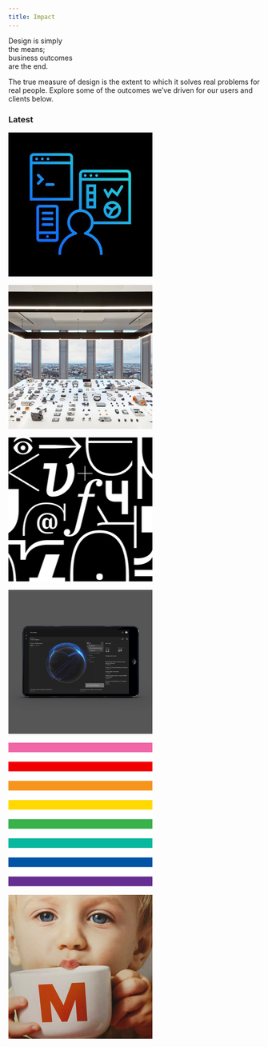```yaml
---
title: Impact
---
```


<title-block>
Design is simply<br>
the means;<br>
<span>business outcomes
<br>are the end.</span>
</title-block>

<grid background="gray-10">
<column lg="8">

The true measure of design is the extent to which it solves real problems for real people. Explore some of the outcomes we’ve driven for our users and clients below.

</column>
</grid>

<grid background="gray-10">
<column lg="4">

### Latest
<!-- -->
</column>

<column lg="4" md="4">
<tile
      type="small"
      tile_title_one="iX + Client"
      description="Detection is at an all time high and breaches at an all time low"
      link_one="Read more">
      <img src="../global/images/tile-img-sm__ix-client.png" alt="" class="img--sm"/>
    </tile>

</column>
<column lg="4" md="4">

  <tile
      type="small"
      tile_title_one="Watson IoT"
      description="Our typeface launched earlier this year and is now going global"
      link_one="Read more">
      <img src="../global/images/tile-img-sm__watson-iot.png" alt="" class="img--sm"/>    
    </tile>

</column>
<column lg="4" md="4">

<tile
      type="small"
      tile_title_one="IBM Plex"
      description="Our typeface launched earlier this year and is now going global"
      link_one="Read more">
      <img src="../global/images/tile-img-sm__plex.png" alt="Various letters and characters in the Plex typeface" class="img--sm"/>
    </tile>

</column>
</grid>
<grid background="gray-10">
<column offset_lg="4">
<!-- -->
</column>

<column lg="4" md="4">
<tile
      type="small"
      tile_title_one="IBM Security"
      description="Detection is at an all time high and breaches at an all time low"
      link_one="Read more">
      <img src="../global/images/tile-img-sm__security.png" alt="A laptop showing security analytics" class="img--sm"/>
    </tile>

</column>
<column lg="4" md="4">

<tile
      type="small"
      tile_title_one="8 Bar Love"
      description="Our typeface launched earlier this year and is now going global"
      link_one="Read more">
      <img src="../global/images/tile-img-sm__love.png" alt="Various letters and characters in the Plex typeface" class="img--sm"/>
    </tile>

</column>
<column lg="4" md="4">

  <tile
      type="small"
      tile_title_one="iX + Migros"
      description="An integrated experience for Switzerland's most popular brand"
      link_one="Read more">
      <img src="../global/images/tile-img-sm__ix-migros.png" alt="an image of a little boy drinking from a mug" class="img--sm"/>    
    </tile>

</column>
</grid>
